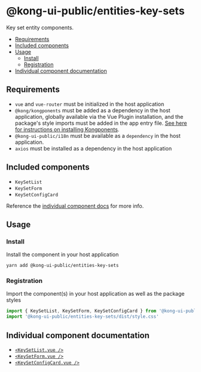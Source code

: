 # @kong-ui-public/entities-key-sets

Key set entity components.

- [Requirements](#requirements)
- [Included components](#included-components)
- [Usage](#usage)
  - [Install](#install)
  - [Registration](#registration)
- [Individual component documentation](#individual-component-documentation)

## Requirements

- `vue` and `vue-router` must be initialized in the host application
- `@kong/kongponents` must be added as a dependency in the host application, globally available via the Vue Plugin installation, and the package's style imports must be added in the app entry file. [See here for instructions on installing Kongponents](https://kongponents.konghq.com/#globally-install-all-kongponents).
- `@kong-ui-public/i18n` must be available as a `dependency` in the host application.
- `axios` must be installed as a dependency in the host application

## Included components

- `KeySetList`
- `KeySetForm`
- `KeySetConfigCard`

Reference the [individual component docs](#individual-component-documentation) for more info.

## Usage

### Install

Install the component in your host application

```sh
yarn add @kong-ui-public/entities-key-sets
```

### Registration

Import the component(s) in your host application as well as the package styles

```ts
import { KeySetList, KeySetForm, KeySetConfigCard } from '@kong-ui-public/entities-key-sets'
import '@kong-ui-public/entities-key-sets/dist/style.css'
```

## Individual component documentation

- [`<KeySetList.vue />`](docs/key-set-list.md)
- [`<KeySetForm.vue />`](docs/key-set-form.md)
- [`<KeySetConfigCard.vue />`](docs/key-set-config-card.md)
